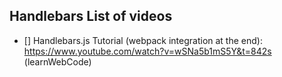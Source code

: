 ## Handlebars List of videos

* [] Handlebars.js Tutorial (webpack integration at the end): https://www.youtube.com/watch?v=wSNa5b1mS5Y&t=842s (learnWebCode)
